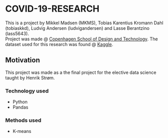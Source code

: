 # COVID-19-RESEARCH

This is a project by Mikkel Madsen (MKMS), Tobias Karentius Kromann Dahl (tobiaskkd), Ludvig Andersen (ludvigandersen) and Lasse Berantzino (lass5643).  
Project was made @ [Copenhagen School of Design and Technology](https://kea.dk/).
The dataset used for this research was found @ [Kaggle](https://www.kaggle.com/kimjihoo/coronavirusdataset).

## Motivation

This project was made as a the final project for the elective data science taught by Henrik Strøm.

### Technology used

- Python
- Pandas

### Methods used

- K-means
